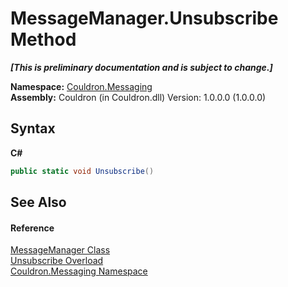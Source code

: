# MessageManager.Unsubscribe Method 
 _**\[This is preliminary documentation and is subject to change.\]**_

**Namespace:**&nbsp;<a href="N_Couldron_Messaging">Couldron.Messaging</a><br />**Assembly:**&nbsp;Couldron (in Couldron.dll) Version: 1.0.0.0 (1.0.0.0)

## Syntax

**C#**<br />
``` C#
public static void Unsubscribe()
```


## See Also


#### Reference
<a href="T_Couldron_Messaging_MessageManager">MessageManager Class</a><br /><a href="Overload_Couldron_Messaging_MessageManager_Unsubscribe">Unsubscribe Overload</a><br /><a href="N_Couldron_Messaging">Couldron.Messaging Namespace</a><br />
